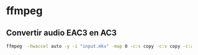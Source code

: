 ffmpeg
======

Convertir audio EAC3 en AC3
---------------------------

```bash
ffmpeg  -hwaccel auto -y -i "input.mkv" -map 0 -c:s copy -c:v copy -c:a ac3 -b:a 640k "output.mkv"
```
